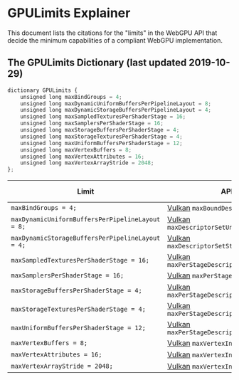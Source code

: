 # GPULimits Explainer

This document lists the citations for the "limits" in the WebGPU API that decide the minimum capabilities of a compliant WebGPU implementation.

## The GPULimits Dictionary (last updated 2019-10-29)

```javascript
dictionary GPULimits {
    unsigned long maxBindGroups = 4;
    unsigned long maxDynamicUniformBuffersPerPipelineLayout = 8;
    unsigned long maxDynamicStorageBuffersPerPipelineLayout = 4;
    unsigned long maxSampledTexturesPerShaderStage = 16;
    unsigned long maxSamplersPerShaderStage = 16;
    unsigned long maxStorageBuffersPerShaderStage = 4;
    unsigned long maxStorageTexturesPerShaderStage = 4;
    unsigned long maxUniformBuffersPerShaderStage = 12;
    unsigned long maxVertexBuffers = 8;
    unsigned long maxVertexAttributes = 16;
    unsigned long maxVertexArrayStride = 2048;
};
```

Limit | API Doc | gpuweb issue/PR
--- | --- | ---
`maxBindGroups = 4;` | [Vulkan](https://vulkan.lunarg.com/doc/view/latest/linux/chunked_spec/chap42.html#limits) `maxBoundDescriptorSets` |
`maxDynamicUniformBuffersPerPipelineLayout = 8;` | [Vulkan](https://vulkan.lunarg.com/doc/view/latest/linux/chunked_spec/chap42.html#limits) `maxDescriptorSetUniformBuffersDynamic` | [#406](https://github.com/gpuweb/gpuweb/issues/406)
`maxDynamicStorageBuffersPerPipelineLayout = 4;` | [Vulkan](https://vulkan.lunarg.com/doc/view/latest/linux/chunked_spec/chap42.html#limits) `maxDescriptorSetStorageBuffersDynamic` | [#406](https://github.com/gpuweb/gpuweb/issues/406)
`maxSampledTexturesPerShaderStage = 16;` | [Vulkan](https://vulkan.lunarg.com/doc/view/latest/linux/chunked_spec/chap42.html#limits) `maxPerStageDescriptorSampledImages` | [#409](https://github.com/gpuweb/gpuweb/issues/409)
`maxSamplersPerShaderStage = 16;` | [Vulkan](https://vulkan.lunarg.com/doc/view/latest/linux/chunked_spec/chap42.html#limits) `maxPerStageDescriptorSamplers` | [#409](https://github.com/gpuweb/gpuweb/issues/409)
`maxStorageBuffersPerShaderStage = 4;` | [Vulkan](https://vulkan.lunarg.com/doc/view/latest/linux/chunked_spec/chap42.html#limits) `maxPerStageDescriptorStorageBuffers` | [#409](https://github.com/gpuweb/gpuweb/issues/409)
`maxStorageTexturesPerShaderStage = 4;` | [Vulkan](https://vulkan.lunarg.com/doc/view/latest/linux/chunked_spec/chap42.html#limits) `maxPerStageDescriptorStorageImages` | [#409](https://github.com/gpuweb/gpuweb/issues/409)
`maxUniformBuffersPerShaderStage = 12;` | [Vulkan](https://vulkan.lunarg.com/doc/view/latest/linux/chunked_spec/chap42.html#limits) `maxPerStageDescriptorUniformBuffers` | [#409](https://github.com/gpuweb/gpuweb/issues/409)
`maxVertexBuffers = 8;` | [Vulkan](https://vulkan.lunarg.com/doc/view/latest/linux/chunked_spec/chap42.html#limits) `maxVertexInputBindings` | [#693](https://github.com/gpuweb/gpuweb/issues/693)
`maxVertexAttributes = 16;` | [Vulkan](https://vulkan.lunarg.com/doc/view/latest/linux/chunked_spec/chap42.html#limits) `maxVertexInputAttributes` | [#693](https://github.com/gpuweb/gpuweb/issues/693)
`maxVertexArrayStride = 2048;` | [Vulkan](https://vulkan.lunarg.com/doc/view/latest/linux/chunked_spec/chap42.html#limits) `maxVertexInputBindingStride` | [#693](https://github.com/gpuweb/gpuweb/issues/693)

